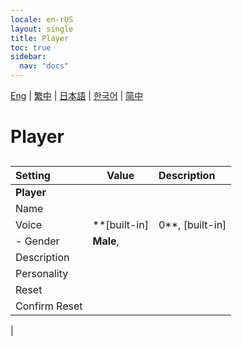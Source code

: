 ```yaml
---
locale: en-rUS
layout: single
title: Player
toc: true
sidebar:
  nav: "docs"
---
```

[Eng](/dancexr/menu/2025.4/chat/chat_player.md) | [繁中](/tw/dancexr/menu/2025.4/chat/chat_player.md) | [日本語](/jp/dancexr/menu/2025.4/chat/chat_player.md) | [한국어](/kr/dancexr/menu/2025.4/chat/chat_player.md) | [简中](/zh/dancexr/menu/2025.4/chat/chat_player.md)
# Player
## 
| Setting | Value | Description |
| :--- | --- | :--- |
|**Player** | | 
| Name || 
| Voice |  **[built-in]|0**,  [built-in]|1,  [built-in]|2,  [built-in]|3,  [built-in]|4,  [built-in]|5,  [built-in]|6,  [built-in]|7,  [built-in]|8,  [built-in]|9,  [built-in]|10,  [built-in]|11,  [built-in]|12,  [built-in]|13,  [built-in]|14,  [built-in]|15,  [built-in]|16,  [built-in]|17,  [built-in]|18,  [built-in]|19,  |  |
|- Gender|  **Male**,  | 
| Description || 
| Personality || 
| Reset || 
| Confirm Reset || 
|
